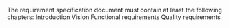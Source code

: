 The requirement specification document must contain at least the following chapters:
Introduction
Vision
Functional requirements
Quality requirements

